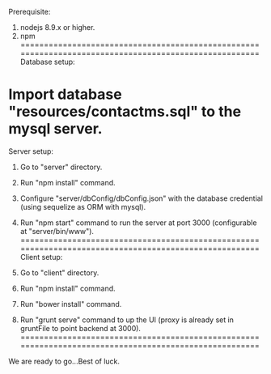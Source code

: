 Prerequisite:

1. nodejs 8.9.x or higher.
2. npm
======================================================================================================
Database setup:

Import database "resources/contactms.sql" to the mysql server.
======================================================================================================
Server setup:

1. Go to "server" directory.
2. Run "npm install" command.
3. Configure "server/dbConfig/dbConfig.json" with the database credential (using sequelize as ORM with mysql).
4. Run "npm start" command to run the server at port 3000 (configurable at "server/bin/www").
======================================================================================================
Client setup:

1. Go to "client" directory.
2. Run "npm install" command.
3. Run "bower install" command.
4. Run "grunt serve" command to up the UI (proxy is already set in gruntFile to point backend at 3000).
======================================================================================================

We are ready to go...Best of luck.


